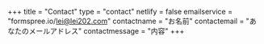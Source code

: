 +++
title = "Contact"
type = "contact"
netlify = false
emailservice = "formspree.io/lei@lei202.com"
contactname = "お名前"
contactemail = "あなたのメールアドレス"
contactmessage = "内容"
+++
